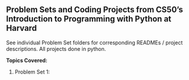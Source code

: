 ## Problem Sets and Coding Projects from CS50’s Introduction to Programming with Python at Harvard  
  
See individual Problem Set folders for corresponding READMEs / project descriptions. All projects done in python.

**Topics Covered:**
1. Problem Set 1: 
